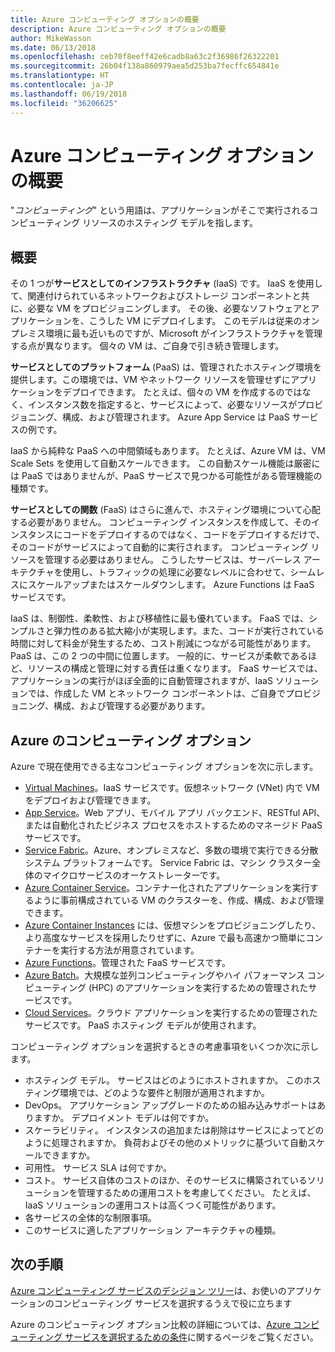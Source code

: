 ```yaml
---
title: Azure コンピューティング オプションの概要
description: Azure コンピューティング オプションの概要
author: MikeWasson
ms.date: 06/13/2018
ms.openlocfilehash: ceb70f8eeff42e6cadb8a63c2f36986f26322201
ms.sourcegitcommit: 26b04f138a860979aea5d253ba7fecffc654841e
ms.translationtype: HT
ms.contentlocale: ja-JP
ms.lasthandoff: 06/19/2018
ms.locfileid: "36206625"
---
```

# <a name="overview-of-azure-compute-options"></a>Azure コンピューティング オプションの概要

"*コンピューティング*" という用語は、アプリケーションがそこで実行されるコンピューティング リソースのホスティング モデルを指します。 

## <a name="overview"></a>概要

その 1 つが**サービスとしてのインフラストラクチャ** (IaaS) です。 IaaS を使用して、関連付けられているネットワークおよびストレージ コンポーネントと共に、必要な VM をプロビジョニングします。 その後、必要なソフトウェアとアプリケーションを、こうした VM にデプロイします。 このモデルは従来のオンプレミス環境に最も近いものですが、Microsoft がインフラストラクチャを管理する点が異なります。 個々の VM は、ご自身で引き続き管理します。  

**サービスとしてのプラットフォーム** (PaaS) は、管理されたホスティング環境を提供します。この環境では、VM やネットワーク リソースを管理せずにアプリケーションをデプロイできます。 たとえば、個々の VM を作成するのではなく、インスタンス数を指定すると、サービスによって、必要なリソースがプロビジョニング、構成、および管理されます。 Azure App Service は PaaS サービスの例です。

IaaS から純粋な PaaS への中間領域もあります。 たとえば、Azure VM は、VM Scale Sets を使用して自動スケールできます。 この自動スケール機能は厳密には PaaS ではありませんが、PaaS サービスで見つかる可能性がある管理機能の種類です。

**サービスとしての関数** (FaaS) はさらに進んで、ホスティング環境について心配する必要がありません。 コンピューティング インスタンスを作成して、そのインスタンスにコードをデプロイするのではなく、コードをデプロイするだけで、そのコードがサービスによって自動的に実行されます。 コンピューティング リソースを管理する必要はありません。 こうしたサービスは、サーバーレス アーキテクチャを使用し、トラフィックの処理に必要なレベルに合わせて、シームレスにスケールアップまたはスケールダウンします。 Azure Functions は FaaS サービスです。

IaaS は、制御性、柔軟性、および移植性に最も優れています。 FaaS では、シンプルさと弾力性のある拡大縮小が実現します。また、コードが実行されている時間に対して料金が発生するため、コスト削減につながる可能性があります。 PaaS は、この 2 つの中間に位置します。 一般的に、サービスが柔軟であるほど、リソースの構成と管理に対する責任は重くなります。 FaaS サービスでは、アプリケーションの実行がほぼ全面的に自動管理されますが、IaaS ソリューションでは、作成した VM とネットワーク コンポーネントは、ご自身でプロビジョニング、構成、および管理する必要があります。

## <a name="azure-compute-options"></a>Azure のコンピューティング オプション

Azure で現在使用できる主なコンピューティング オプションを次に示します。

- [Virtual Machines](/azure/virtual-machines/)。IaaS サービスです。仮想ネットワーク (VNet) 内で VM をデプロイおよび管理できます。
- [App Service](/azure/app-service/app-service-value-prop-what-is)。Web アプリ、モバイル アプリ バックエンド、RESTful API、または自動化されたビジネス プロセスをホストするためのマネージド PaaS サービスです。
- [Service Fabric](/azure/service-fabric/service-fabric-overview)。Azure、オンプレミスなど、多数の環境で実行できる分散システム プラットフォームです。 Service Fabric は、マシン クラスター全体のマイクロサービスのオーケストレーターです。 
- [Azure Container Service](/azure/container-service/container-service-intro)。コンテナー化されたアプリケーションを実行するように事前構成されている VM のクラスターを、作成、構成、および管理できます。
- [Azure Container Instances](/azure/container-instances/container-instances-overview) には、仮想マシンをプロビジョニングしたり、より高度なサービスを採用したりせずに、Azure で最も高速かつ簡単にコンテナーを実行する方法が用意されています。
- [Azure Functions](/azure/azure-functions/functions-overview)。管理された FaaS サービスです。
- [Azure Batch](/azure/batch/batch-technical-overview)。大規模な並列コンピューティングやハイ パフォーマンス コンピューティング (HPC) のアプリケーションを実行するための管理されたサービスです。
- [Cloud Services](/azure/cloud-services/cloud-services-choose-me)。クラウド アプリケーションを実行するための管理されたサービスです。 PaaS ホスティング モデルが使用されます。 

コンピューティング オプションを選択するときの考慮事項をいくつか次に示します。

- ホスティング モデル。 サービスはどのようにホストされますか。 このホスティング環境では、どのような要件と制限が適用されますか。 
- DevOps。 アプリケーション アップグレードのための組み込みサポートはありますか。 デプロイメント モデルは何ですか。
- スケーラビリティ。 インスタンスの追加または削除はサービスによってどのように処理されますか。 負荷およびその他のメトリックに基づいて自動スケールできますか。 
- 可用性。 サービス SLA は何ですか。 
- コスト。 サービス自体のコストのほか、そのサービスに構築されているソリューションを管理するための運用コストを考慮してください。 たとえば、IaaS ソリューションの運用コストは高くつく可能性があります。
- 各サービスの全体的な制限事項。 
- このサービスに適したアプリケーション アーキテクチャの種類。 

## <a name="next-steps"></a>次の手順

[Azure コンピューティング サービスのデシジョン ツリー](./compute-decision-tree.md)は、お使いのアプリケーションのコンピューティング サービスを選択するうえで役に立ちます

Azure のコンピューティング オプション比較の詳細については、[Azure コンピューティング サービスを選択するための条件](./compute-comparison.md)に関するページをご覧ください。
